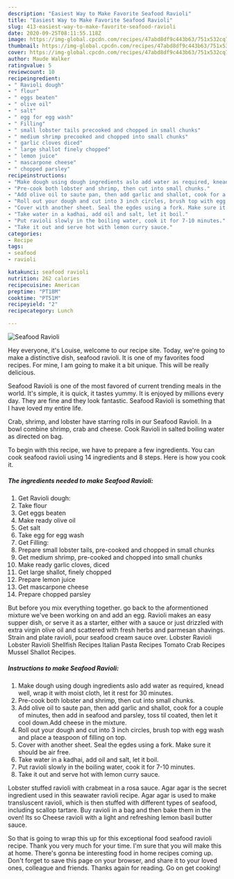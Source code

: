 ```yaml
---
description: "Easiest Way to Make Favorite Seafood Ravioli"
title: "Easiest Way to Make Favorite Seafood Ravioli"
slug: 413-easiest-way-to-make-favorite-seafood-ravioli
date: 2020-09-25T08:11:55.118Z
image: https://img-global.cpcdn.com/recipes/47abd8df9c443b63/751x532cq70/seafood-ravioli-recipe-main-photo.jpg
thumbnail: https://img-global.cpcdn.com/recipes/47abd8df9c443b63/751x532cq70/seafood-ravioli-recipe-main-photo.jpg
cover: https://img-global.cpcdn.com/recipes/47abd8df9c443b63/751x532cq70/seafood-ravioli-recipe-main-photo.jpg
author: Maude Walker
ratingvalue: 5
reviewcount: 10
recipeingredient:
- " Ravioli dough"
- " flour"
- " eggs beaten"
- " olive oil"
- " salt"
- " egg for egg wash"
- " Filling"
- " small lobster tails precooked and chopped in small chunks"
- " medium shrimp precooked and chopped into small chunks"
- " garlic cloves diced"
- " large shallot finely chopped"
- " lemon juice"
- " mascarpone cheese"
- " chopped parsley"
recipeinstructions:
- "Make dough using dough ingredients aslo add water as required, knead well, wrap it with moist cloth, let it rest for 30 minutes."
- "Pre-cook both lobster and shrimp, then cut into small chunks."
- "Add olive oil to saute pan, then add garlic and shallot, cook for a couple of minutes, then add in seafood and parsley, toss til coated, then let it cool down.Add cheese in the mixture."
- "Roll out your dough and cut into 3 inch circles, brush top with egg wash and place a teaspoon of filling on top."
- "Cover with another sheet. Seal the egdes using a fork. Make sure it should be air free."
- "Take water in a kadhai, add oil and salt, let it boil."
- "Put ravioli slowly in the boiling water, cook it for 7-10 minutes."
- "Take it out and serve hot with lemon curry sauce."
categories:
- Recipe
tags:
- seafood
- ravioli

katakunci: seafood ravioli 
nutrition: 262 calories
recipecuisine: American
preptime: "PT18M"
cooktime: "PT51M"
recipeyield: "2"
recipecategory: Lunch

---
```



![Seafood Ravioli](https://img-global.cpcdn.com/recipes/47abd8df9c443b63/751x532cq70/seafood-ravioli-recipe-main-photo.jpg)

Hey everyone, it's Louise, welcome to our recipe site. Today, we're going to make a distinctive dish, seafood ravioli. It is one of my favorites food recipes. For mine, I am going to make it a bit unique. This will be really delicious.

Seafood Ravioli is one of the most favored of current trending meals in the world. It's simple, it is quick, it tastes yummy. It is enjoyed by millions every day. They are fine and they look fantastic. Seafood Ravioli is something that I have loved my entire life.

Crab, shrimp, and lobster have starring rolls in our Seafood Ravioli. In a bowl combine shrimp, crab and cheese. Cook Ravioli in salted boiling water as directed on bag.


To begin with this recipe, we have to prepare a few ingredients. You can cook seafood ravioli using 14 ingredients and 8 steps. Here is how you cook it.

<!--inarticleads1-->

##### The ingredients needed to make Seafood Ravioli:

1. Get  Ravioli dough:
1. Take  flour
1. Get  eggs beaten
1. Make ready  olive oil
1. Get  salt
1. Take  egg for egg wash
1. Get  Filling:
1. Prepare  small lobster tails, pre-cooked and chopped in small chunks
1. Get  medium shrimp, pre-cooked and chopped into small chunks
1. Make ready  garlic cloves, diced
1. Get  large shallot, finely chopped
1. Prepare  lemon juice
1. Get  mascarpone cheese
1. Prepare  chopped parsley


But before you mix everything together. go back to the aformentioned mixture we&#39;ve been working on and add an egg. Ravioli makes an easy supper dish, or serve it as a starter, either with a sauce or just drizzled with extra virgin olive oil and scattered with fresh herbs and parmesan shavings. Strain and plate ravioli, pour seafood cream sauce over. Lobster Ravioli Lobster Ravioli Shellfish Recipes Italian Pasta Recipes Tomato Crab Recipes Mussel Shallot Recipes. 

<!--inarticleads2-->

##### Instructions to make Seafood Ravioli:

1. Make dough using dough ingredients aslo add water as required, knead well, wrap it with moist cloth, let it rest for 30 minutes.
1. Pre-cook both lobster and shrimp, then cut into small chunks.
1. Add olive oil to saute pan, then add garlic and shallot, cook for a couple of minutes, then add in seafood and parsley, toss til coated, then let it cool down.Add cheese in the mixture.
1. Roll out your dough and cut into 3 inch circles, brush top with egg wash and place a teaspoon of filling on top.
1. Cover with another sheet. Seal the egdes using a fork. Make sure it should be air free.
1. Take water in a kadhai, add oil and salt, let it boil.
1. Put ravioli slowly in the boiling water, cook it for 7-10 minutes.
1. Take it out and serve hot with lemon curry sauce.


Lobster stuffed ravioli with crabmeat in a rosa sauce. Agar agar is the secret ingredient used in this seawater ravioli recipe. Agar agar is used to make transluscent ravioli, which is then stuffed with different types of seafood, including scallop tartare. Buy ravioli in a bag and then bake them in the oven! Its so Cheese ravioli with a light and refreshing lemon basil butter sauce. 

So that is going to wrap this up for this exceptional food seafood ravioli recipe. Thank you very much for your time. I'm sure that you will make this at home. There's gonna be interesting food in home recipes coming up. Don't forget to save this page on your browser, and share it to your loved ones, colleague and friends. Thanks again for reading. Go on get cooking!
